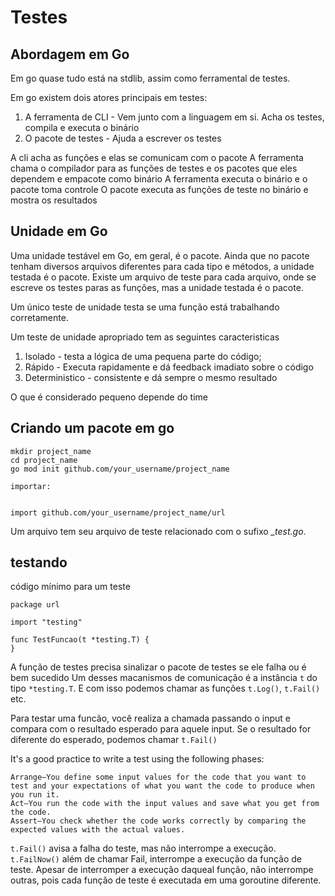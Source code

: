 # Testes

## Abordagem em Go

Em go quase tudo está na stdlib, assim como ferramental de testes.

Em go existem dois atores principais em testes:
1. A ferramenta de CLI - Vem junto com a linguagem em si. Acha os testes, compila e executa o binário
2. O pacote de testes - Ajuda a escrever os testes

A cli acha as funções e elas se comunicam com o pacote
A ferramenta chama o compilador para as funções de testes e os pacotes que eles dependem e empacote como binário
A ferramenta executa o binário e o pacote toma controle
O pacote executa as funções de teste no binário e mostra os resultados

## Unidade em Go

Uma unidade testável em Go, em geral, é o pacote. Ainda que no pacote tenham
diversos arquivos diferentes para cada tipo e métodos, a unidade testada é o pacote.
Existe um arquivo de teste para cada arquivo, onde se escreve os testes paras as funções,
mas a unidade testada é o pacote.

Um único teste de unidade testa se uma função está trabalhando corretamente.

Um teste de unidade apropriado tem as seguintes caracteristicas

1. Isolado - testa a lógica de uma pequena parte do código;
2. Rápido - Executa rapidamente e dá feedback imadiato sobre o código
3. Deterministico - consistente e dá sempre o mesmo resultado

O que é considerado pequeno depende do time

## Criando um pacote em go

```
mkdir project_name
cd project_name
go mod init github.com/your_username/project_name

importar:


import github.com/your_username/project_name/url

```

Um arquivo tem seu arquivo de teste relacionado com o sufixo *_test.go*.

## testando

código mínimo para um teste

```
package url

import "testing"

func TestFuncao(t *testing.T) {
}
```

A função de testes precisa sinalizar o pacote de testes se ele falha ou é bem sucedido
Um desses macanismos de comunicação é a instância `t` do tipo `*testing.T`. E com isso
podemos chamar as funções `t.Log()`, `t.Fail()` etc.

Para testar uma funcão, você realiza a chamada passando o input e compara
com o resultado esperado para aquele input. Se o resultado for diferente 
do esperado, podemos chamar `t.Fail()`

It's a good practice to write a test using the following phases:

    Arrange—You define some input values for the code that you want to test and your expectations of what you want the code to produce when you run it.
    Act—You run the code with the input values and save what you get from the code.
    Assert—You check whether the code works correctly by comparing the expected values with the actual values.


`t.Fail()` avisa a falha do teste, mas não interrompe a execução. `t.FailNow()`
além de chamar Fail, interrompe a execução da função de teste. Apesar de interromper
a execução daqueal função, não interrompe outras, pois cada função de teste é executada
em uma goroutine diferente.


